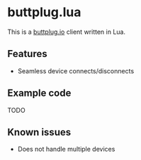 # buttplug.lua

This is a [buttplug.io](buttplug.io) client written in Lua.

## Features

- Seamless device connects/disconnects

## Example code

TODO

## Known issues

- Does not handle multiple devices